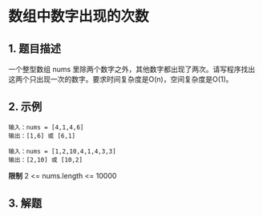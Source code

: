 # 数组中数字出现的次数

## 1. 题目描述
一个整型数组 nums 里除两个数字之外，其他数字都出现了两次。请写程序找出这两个只出现一次的数字。要求时间复杂度是O(n)，空间复杂度是O(1)。

## 2. 示例
```
输入：nums = [4,1,4,6]
输出：[1,6] 或 [6,1]
```

```
输入：nums = [1,2,10,4,1,4,3,3]
输出：[2,10] 或 [10,2]
```
**限制**
2 <= nums.length <= 10000

## 3. 解题